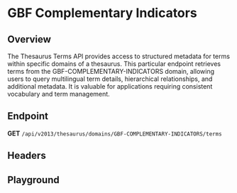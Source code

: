 <script setup>
import SwaggerUI from "@/swagger/view/SwaggerUI.vue"
import swaggerJson from "@/swagger/json/thesaurus/national-target/gbf-complementary-indicators.json";

const swaggerSpecs = [
  { json:swaggerJson, protected: false },
]
</script>

# GBF Complementary Indicators

## Overview

The Thesaurus Terms API provides access to structured metadata for terms within specific domains of a thesaurus. This particular endpoint retrieves terms from the GBF-COMPLEMENTARY-INDICATORS domain, allowing users to query multilingual term details, hierarchical relationships, and additional metadata. It is valuable for applications requiring consistent vocabulary and term management.


## Endpoint

**GET** `/api/v2013/thesaurus/domains/GBF-COMPLEMENTARY-INDICATORS/terms`

## Headers
<!--@include: @/../components/common/header/accept.md-->

## Playground

<SwaggerUI :swaggerSpecs="swaggerSpecs" />

